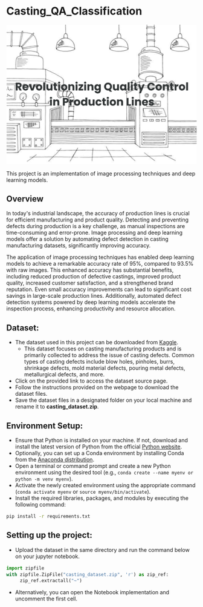 # Casting_QA_Classification

![title](title.png)

This project is an implementation of image processing techniques and deep learning models.

## Overview

In today's industrial landscape, the accuracy of production lines is crucial for efficient manufacturing and product quality. Detecting and preventing defects during production is a key challenge, as manual inspections are time-consuming and error-prone. Image processing and deep learning models offer a solution by automating defect detection in casting manufacturing datasets, significantly improving accuracy.

The application of image processing techniques has enabled deep learning models to achieve a remarkable accuracy rate of 95%, compared to 93.5% with raw images. This enhanced accuracy has substantial benefits, including reduced production of defective castings, improved product quality, increased customer satisfaction, and a strengthened brand reputation. Even small accuracy improvements can lead to significant cost savings in large-scale production lines. Additionally, automated defect detection systems powered by deep learning models accelerate the inspection process, enhancing productivity and resource allocation.

## Dataset:

- The dataset used in this project can be downloaded from [Kaggle](https://www.kaggle.com/datasets/ravirajsinh45/real-life-industrial-dataset-of-casting-product).
     - This dataset focuses on casting manufacturing products and is primarily collected to address the issue of casting defects. Common types of casting defects include blow holes, pinholes, burrs, shrinkage defects, mold material defects, pouring metal defects, metallurgical defects, and more.
- Click on the provided link to access the dataset source page.
- Follow the instructions provided on the webpage to download the dataset files.
- Save the dataset files in a designated folder on your local machine and rename it to **casting_dataset.zip**.

## Environment Setup:

- Ensure that Python is installed on your machine. If not, download and install the latest version of Python from the official [Python website](https://www.python.org).
- Optionally, you can set up a Conda environment by installing Conda from the [Anaconda distribution](https://www.anaconda.com/products/individual).
- Open a terminal or command prompt and create a new Python environment using the desired tool (e.g., `conda create --name myenv or python -m venv myenv`).
- Activate the newly created environment using the appropriate command (`conda activate myenv` or `source myenv/bin/activate`).
- Install the required libraries, packages, and modules by executing the following command:

```bash
pip install -r requirements.txt
```

## Setting up the project:

- Upload the dataset in the same directory and run the command below on your jupyter notebook.

```python
import zipfile
with zipfile.ZipFile("casting_dataset.zip", 'r') as zip_ref:
     zip_ref.extractall("~")
```
- Alternatively, you can open the Notebook implementation and uncomment the first cell.